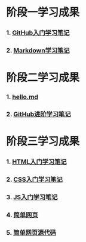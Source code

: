 # 阶段一学习成果
### 1. [GitHub入门学习笔记](https://github.com/ZhouQuan-7237/Tasks/blob/main/%E9%98%B6%E6%AE%B5%E4%B8%80%E5%AD%A6%E4%B9%A0%E6%88%90%E6%9E%9C/GitHub%E5%85%A5%E9%97%A8%E5%AD%A6%E4%B9%A0%E7%AC%94%E8%AE%B0.md)
### 2. [Markdown学习笔记](https://github.com/ZhouQuan-7237/Tasks/blob/main/%E9%98%B6%E6%AE%B5%E4%B8%80%E5%AD%A6%E4%B9%A0%E6%88%90%E6%9E%9C/Markdown%E5%AD%A6%E4%B9%A0%E7%AC%94%E8%AE%B0.md)
# 阶段二学习成果
### 1. [hello.md](https://github.com/ZhouQuan-7237/Tasks/blob/main/%E9%98%B6%E6%AE%B5%E4%BA%8C%E5%AD%A6%E4%B9%A0%E6%88%90%E6%9E%9C/hello.md)
### 2. [GitHub进阶学习笔记](https://github.com/ZhouQuan-7237/Tasks/blob/main/%E9%98%B6%E6%AE%B5%E4%BA%8C%E5%AD%A6%E4%B9%A0%E6%88%90%E6%9E%9C/GitHub%E8%BF%9B%E9%98%B6%E5%AD%A6%E4%B9%A0%E7%AC%94%E8%AE%B0.md)
# 阶段三学习成果
### 1. [HTML入门学习笔记](https://github.com/ZhouQuan-7237/Tasks/blob/main/%E9%98%B6%E6%AE%B5%E4%B8%89%E5%AD%A6%E4%B9%A0%E6%88%90%E6%9E%9C/HTML%E5%85%A5%E9%97%A8%E5%AD%A6%E4%B9%A0%E7%AC%94%E8%AE%B0.md)
### 2. [CSS入门学习笔记](https://github.com/ZhouQuan-7237/Tasks/blob/main/%E9%98%B6%E6%AE%B5%E4%B8%89%E5%AD%A6%E4%B9%A0%E6%88%90%E6%9E%9C/CSS%E5%85%A5%E9%97%A8%E5%AD%A6%E4%B9%A0%E7%AC%94%E8%AE%B0.md)
### 3. [JS入门学习笔记](https://github.com/ZhouQuan-7237/Tasks/blob/main/%E9%98%B6%E6%AE%B5%E4%B8%89%E5%AD%A6%E4%B9%A0%E6%88%90%E6%9E%9C/JS%E5%85%A5%E9%97%A8%E5%AD%A6%E4%B9%A0%E7%AC%94%E8%AE%B0.md)
### 4. [简单网页](https://github.com/ZhouQuan-7237/Tasks/blob/main/docs/index.html)
### 5. [简单网页源代码](https://github.com/ZhouQuan-7237/Tasks/blob/main/docs/Ziyan.ttf)
